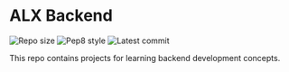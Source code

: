 # ALX Backend

![Repo size](https://img.shields.io/github/repo-size/JI-Maina/alx-backend)
![Pep8 style](https://img.shields.io/badge/PEP8-style%20guide-purple?style=round-square)
![Latest commit](https://img.shields.io/github/last-commit/JI-Maina/alx-backend/main?style=round-square)

This repo contains projects for learning backend development concepts.
